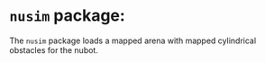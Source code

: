 # `nusim` package:
The `nusim` package loads a mapped arena with mapped cylindrical obstacles for the nubot.